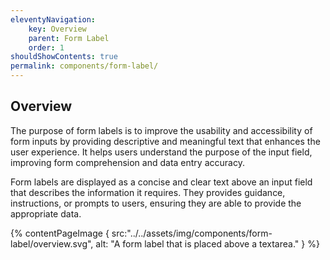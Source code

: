 ```yaml
---
eleventyNavigation:
    key: Overview
    parent: Form Label
    order: 1
shouldShowContents: true
permalink: components/form-label/
---
```


## Overview
The purpose of form labels is to improve the usability and accessibility of form inputs by providing descriptive and meaningful text that enhances the user experience. It helps users understand the purpose of the input field, improving form comprehension and data entry accuracy.

Form labels are displayed as a concise and clear text above an input field that describes the information it requires. They provides guidance, instructions, or prompts to users, ensuring they are able to provide the appropriate data.

{% contentPageImage {
    src:"../../assets/img/components/form-label/overview.svg",
    alt: "A form label that is placed above a textarea."
} %}
